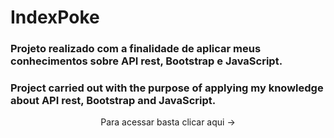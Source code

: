# IndexPoke
<h3>Projeto realizado com a finalidade de aplicar meus conhecimentos sobre API rest, Bootstrap e JavaScript.</h3>
<h3>Project carried out with the purpose of applying my knowledge about API rest, Bootstrap and JavaScript.</h3>
<p align=center>Para acessar basta clicar aqui -> </p>
